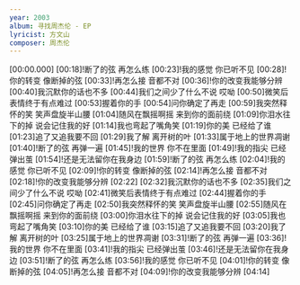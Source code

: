```yaml
---
year: 2003
album: 寻找周杰伦 - EP
lyricist: 方文山
composer: 周杰伦
---
```

[00:00.000]
[00:18]!断了的弦 再怎么练
[00:23]!我的感觉 你已听不见
[00:28]!你的转变 像断掉的弦
[00:33]!再怎么接 音都不对
[00:36]!你的改变我能够分辨
[00:40]我沉默你的话也不多
[00:44]我们之间少了什么不说 哎呦
[00:50]微笑后表情终于有点难过
[00:53]握着你的手
[00:54]问你确定了再走
[00:59]我突然释怀的笑 笑声盘旋半山腰
[01:04]随风在飘摇啊摇 来到你的面前绕
[01:09]你泪水往下的掉 说会记住我的好
[01:14]我也弯起了嘴角笑
[01:19]你的美 已经给了谁
[01:23]追了又追我要不回
[01:29]我了解 离开树的叶
[01:33]属于地上的世界凋谢
[01:40]!断了的弦 再弹一遍
[01:45]!我的世界 你不在里面
[01:49]!我的指尖 已经弹出茧
[01:54]!还是无法留你在我身边
[01:59]!断了的弦 再怎么练
[02:04]!我的感觉 你已听不见
[02:09]!你的转变 像断掉的弦
[02:14]!再怎么接 音都不对
[02:18]!你的改变我能够分辨
[02:22]
[02:32]我沉默你的话也不多
[02:35]我们之间少了什么不说 哎呦
[02:41]微笑后表情终于有点难过
[02:44]握着你的手
[02:45]问你确定了再走
[02:50]我突然释怀的笑 笑声盘旋半山腰
[02:55]随风在飘摇啊摇 来到你的面前绕
[03:00]你泪水往下的掉 说会记住我的好
[03:05]我也弯起了嘴角笑
[03:10]你的美 已经给了谁
[03:15]追了又追我要不回
[03:20]我了解 离开树的叶
[03:25]属于地上的世界凋谢
[03:31]!断了的弦 再弹一遍
[03:36]!我的世界 你不在里面
[03:41]!我的指尖 已经弹出茧
[03:46]!还是无法留你在我身边
[03:51]!断了的弦 再怎么练
[03:56]!我的感觉 你已听不见
[04:01]!你的转变 像断掉的弦
[04:05]!再怎么接 音都不对
[04:09]!你的改变我能够分辨
[04:14]